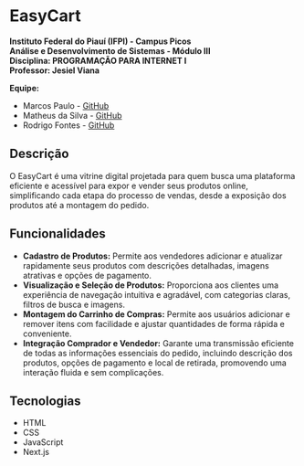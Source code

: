 # EasyCart

**Instituto Federal do Piauí (IFPI) - Campus Picos**  
**Análise e Desenvolvimento de Sistemas - Módulo III**  
**Disciplina: PROGRAMAÇÃO PARA INTERNET I**  
**Professor: Jesiel Viana**  

**Equipe:**  
- Marcos Paulo - [GitHub](https://github.com/Marcos-P-Soares)  
- Matheus da Silva - [GitHub](https://github.com/MatheusGODZILLA)  
- Rodrigo Fontes - [GitHub](https://github.com/RodrigoFontes377)  

## Descrição

O EasyCart é uma vitrine digital projetada para quem busca uma plataforma eficiente e acessível para expor e vender seus produtos online, simplificando cada etapa do processo de vendas, desde a exposição dos produtos até a montagem do pedido.

## Funcionalidades

- **Cadastro de Produtos:** Permite aos vendedores adicionar e atualizar rapidamente seus produtos com descrições detalhadas, imagens atrativas e opções de pagamento.
- **Visualização e Seleção de Produtos:** Proporciona aos clientes uma experiência de navegação intuitiva e agradável, com categorias claras, filtros de busca e imagens.
- **Montagem do Carrinho de Compras:** Permite aos usuários adicionar e remover itens com facilidade e ajustar quantidades de forma rápida e conveniente.
- **Integração Comprador e Vendedor:** Garante uma transmissão eficiente de todas as informações essenciais do pedido, incluindo descrição dos produtos, opções de pagamento e local de retirada, promovendo uma interação fluida e sem complicações.

## Tecnologias

- HTML
- CSS
- JavaScript
- Next.js
